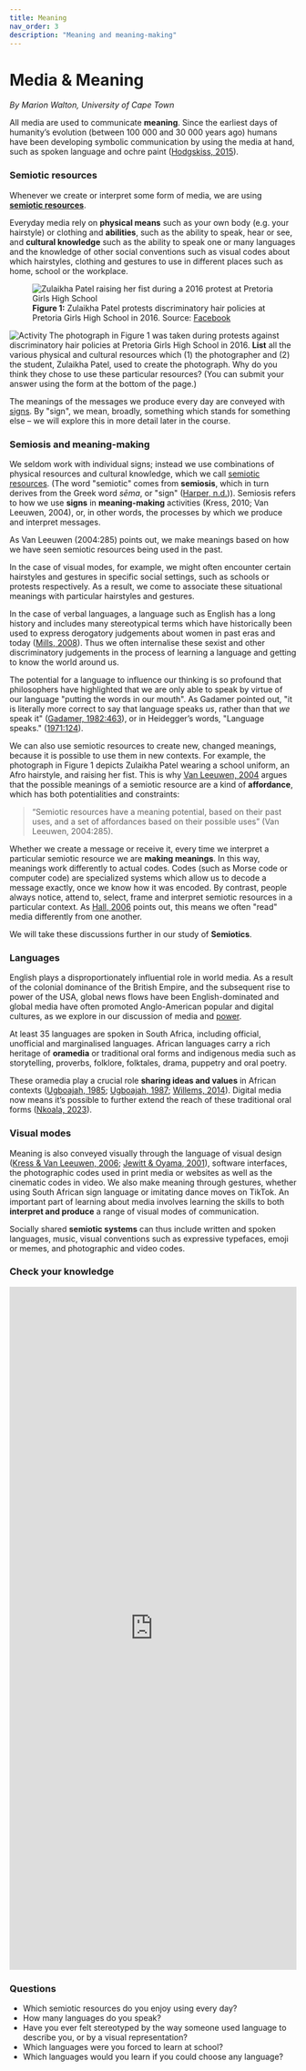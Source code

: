 ```yaml
---
title: Meaning
nav_order: 3
description: "Meaning and meaning-making"
---
```


# Media & Meaning

*By Marion Walton, University of Cape Town*

All media are used to communicate **meaning**. Since the earliest days of humanity’s evolution (between 100 000 and 30 000 years ago) humans have been developing symbolic communication by using the media at hand, such as spoken language and ochre paint ([Hodgskiss, 2015](/ideas/references/index.html#hodgskiss_2015)).

### Semiotic resources

Whenever we create or interpret some form of media, we are using [**semiotic resources**](https://media-and-society.glitch.me/ideas/definitions/#semiotic_resources).

Everyday media rely on **physical means** such as your own body (e.g. your hairstyle) or clothing and **abilities**, such as the ability to speak, hear or see, and **cultural knowledge** such as the ability to speak one or many languages and the knowledge of other social conventions such as visual codes about which hairstyles, clothing and gestures to use in different places such as home, school or the workplace. 

<figure>
  <img class="illustration" src="{{ '/assets/img/zulaikha_patel.png' | relative_url }}" alt="Zulaikha Patel raising her fist during a 2016 protest at Pretoria Girls High School">
  <figcaption><strong>Figure 1:</strong> Zulaikha Patel protests discriminatory hair policies at Pretoria Girls High School in 2016. Source: <a href="https://www.facebook.com/photo.php?fbid=1090942497622301&set=a.165962343453659">Facebook</a></figcaption>
</figure>

![Activity](https://cdn.glitch.global/cf95248c-36c9-4c16-8fd1-053cbc9fd048/pencilpencil.svg?v=1739011370699 "small") The photograph in Figure 1 was taken during protests against discriminatory hair policies at Pretoria Girls High School in 2016. **List** all the various physical and cultural resources which (1) the photographer and (2) the student, Zulaikha Patel, used to create the photograph. Why do you think they chose to use these particular resources? (You can submit your answer using the form at the bottom of the page.)

The meanings of the messages we produce every day are conveyed with [signs](https://media-and-society.glitch.me/ideas/definitions/#sign). By "sign", we mean, broadly, something which stands for something else – we will explore this in more detail later in the course.  

### Semiosis and meaning-making

We seldom work with individual signs; instead we use combinations of physical resources and cultural knowledge, which we call [semiotic resources](https://media-and-society.glitch.me/ideas/definitions/#semiotic_resources). (The word "semiotic" comes from **semiosis**, which in turn derives from the Greek word *sēma*, or "sign" ([Harper, n.d.](https://media-and-society.glitch.me/ideas/definitions/#harper_nd))). Semiosis refers to how we use **signs** in **meaning-making** activities (Kress, 2010; Van Leeuwen, 2004), or, in other words, the processes by which we produce and interpret messages. 

As Van Leeuwen (2004:285) points out, we make meanings based on how we have seen semiotic resources being used in the past. 

In the case of visual modes, for example, we might often encounter certain hairstyles and gestures in specific social settings, such as schools or protests respectively. As a result, we come to associate these situational meanings with particular hairstyles and gestures. 

In the case of verbal languages, a language such as English has a long history and includes many stereotypical terms which have historically been used to express derogatory judgements about women in past eras and today ([Mills, 2008](/ideas/references/index.html#mills_2008)). Thus we often internalise these sexist and other discriminatory judgements in the process of learning a language and getting to know the world around us. 

The potential for a language to influence our thinking is so profound that philosophers have highlighted that we are only able to speak by virtue of our language "putting the words in our mouth". As Gadamer pointed out, "it is literally more correct to say that language speaks *us*, rather than that *we* speak it" ([Gadamer, 1982:463](/ideas/references/index.html#gadamer_1982)), or in Heidegger’s words, "Language speaks." ([1971:124](/ideas/references/index.html#heidegger_1971)).

We can also use semiotic resources to create new, changed meanings, because it is possible to use them in new contexts. For example, the photograph in Figure 1 depicts Zulaikha Patel wearing a school uniform, an Afro hairstyle, and raising her fist. This is why [Van Leeuwen, 2004](/ideas/references/index.html#van_leeuwen_2004) argues that the possible meanings of a semiotic resource are a kind of **affordance**, which has both potentialities and constraints:

> “Semiotic resources have a meaning potential, based on their past uses, and a set of affordances based on their possible uses” (Van Leeuwen, 2004:285).

Whether we create a message or receive it, every time we interpret a particular semiotic resource we are **making meanings**. In this way, meanings work differently to actual codes. Codes (such as Morse code or computer code) are specialized systems which allow us to decode a message exactly, once we know how it was encoded. By contrast, people always notice, attend to, select, frame and interpret semiotic resources in a particular context. As [Hall, 2006](/ideas/references/index.html#hall_2006) points out, this means we often "read" media differently from one another. 

We will take these discussions further in our study of **Semiotics**.

### Languages

English plays a disproportionately influential role in world media. As a result of the colonial dominance of the British Empire, and the subsequent rise to power of the USA, global news flows have been English-dominated and global media have often promoted Anglo-American popular and digital cultures, as we explore in our discussion of media and [power](/ideas/2_power/). 

At least 35 languages are spoken in South Africa, including official, unofficial and marginalised languages. African languages carry a rich heritage of **oramedia** or traditional oral forms and indigenous media such as storytelling, proverbs, folklore, folktales, drama, puppetry and oral poetry. 

These oramedia play a crucial role **sharing ideas and values** in African contexts ([Ugboajah, 1985](/ideas/references/index.html#ugboajah_1985); [Ugboajah, 1987](/ideas/references/index.html#ugboajah_1987); [Willems, 2014](/ideas/references/index.html#willems_2014)). Digital media now means it’s possible to further extend the reach of these traditional oral forms ([Nkoala, 2023](/ideas/references/index.html#nkoala_2023)). 

### Visual modes

Meaning is also conveyed visually through the language of visual design ([Kress & Van Leeuwen, 2006](/ideas/references/index.html#kress_van_leeuwen_2006); [Jewitt & Oyama, 2001](/ideas/references/index.html#jewitt_oyama_2001)), software interfaces, the photographic codes used in print media or websites as well as the cinematic codes in video. We also make meaning through gestures, whether using South African sign language or imitating dance moves on TikTok. An important part of learning about media involves learning the skills to both **interpret and produce** a range of visual modes of communication. 

Socially shared **semiotic systems** can thus include written and spoken languages, music, visual conventions such as expressive typefaces, emoji or memes, and photographic and video codes. 

### Check your knowledge

<!-- Responsive Google Form embed -->
<iframe src="https://docs.google.com/forms/d/e/1FAIpQLSc3X8CKwnm4wp80JKLqTDoaUIbLeBBNVY9AbLKy_JISv4h1SA/viewform?embedded=true" 
        style="width: 100%; height: 1200px; border: none;">
</iframe>

### Questions

* Which semiotic resources do you enjoy using every day?  
* How many languages do you speak?  
* Have you ever felt stereotyped by the way someone used language to describe you, or by a visual representation?  
* Which languages were you forced to learn at school?  
* Which languages would you learn if you could choose any language?
